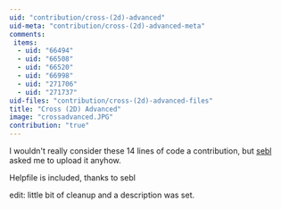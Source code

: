 ```yaml
---
uid: "contribution/cross-(2d)-advanced"
uid-meta: "contribution/cross-(2d)-advanced-meta"
comments: 
 items: 
  - uid: "66494"
  - uid: "66508"
  - uid: "66520"
  - uid: "66998"
  - uid: "271706"
  - uid: "271737"
uid-files: "contribution/cross-(2d)-advanced-files"
title: "Cross (2D) Advanced"
image: "crossadvanced.JPG"
contribution: "true"
---
```


I wouldn't really consider these 14 lines of code a contribution, but [sebl](http://vvvv.org/users/sebl) asked me to upload it anyhow.

Helpfile is included, thanks to sebl 

edit: little bit of cleanup and a description was set.